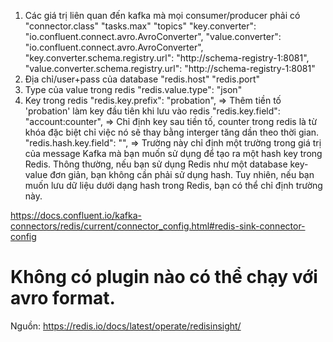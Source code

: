 1. Các giá trị liên quan đến kafka mà mọi consumer/producer phải có
    "connector.class"
    "tasks.max"
    "topics"
    "key.converter": "io.confluent.connect.avro.AvroConverter",
    "value.converter": "io.confluent.connect.avro.AvroConverter",
    "key.converter.schema.registry.url": "http://schema-registry-1:8081", 
    "value.converter.schema.registry.url": "http://schema-registry-1:8081"
2. Địa chỉ/user+pass của database
    "redis.host"
    "redis.port"
3. Type của value trong redis
    "redis.value.type": "json"
4. Key trong redis
    "redis.key.prefix": "probation", => Thêm tiền tố 'probation' làm key đầu tiên khi lưu vào redis
    "redis.key.field": "account:counter", => Chỉ định key sau tiền tố, counter trong redis là từ khóa đặc biệt chỉ việc nó sẽ thay bằng interger tăng dần theo thời gian.
    "redis.hash.key.field": "", => Trường này chỉ định một trường trong giá trị của message Kafka mà bạn muốn sử dụng để tạo ra một hash key trong Redis. Thông thường, nếu bạn sử dụng Redis như một database key-value đơn giản, bạn không cần phải sử dụng hash. Tuy nhiên, nếu bạn muốn lưu dữ liệu dưới dạng hash trong Redis, bạn có thể chỉ định trường này.

https://docs.confluent.io/kafka-connectors/redis/current/connector_config.html#redis-sink-connector-config

# Không có plugin nào có thể chạy với avro format.
Nguồn: https://redis.io/docs/latest/operate/redisinsight/
